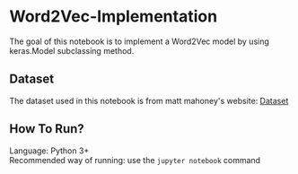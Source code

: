 # Word2Vec-Implementation

The goal of this notebook is to implement a Word2Vec model by using keras.Model subclassing method.

## Dataset

The dataset used in this notebook is from matt mahoney's website: [Dataset](http://mattmahoney.net/dc/)

## How To Run?
Language: Python 3+  
Recommended way of running: use the `jupyter notebook` command
